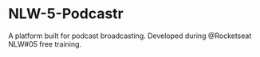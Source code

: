 # NLW-5-Podcastr
 A platform built for podcast broadcasting. Developed during @Rocketseat NLW#05 free training.
